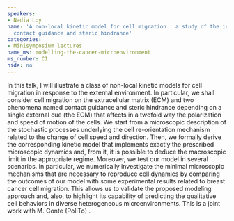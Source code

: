 ```yaml
---
speakers:
- Nadia Loy
name: 'A non-local kinetic model for cell migration : a study of the interplay between
  contact guidance and steric hindrance'
categories:
- Minisymposium lectures
name_ms: modelling-the-cancer-microenvironment
ms_number: C1
hide: no
---
```

In this talk, I will illustrate a class of non-local kinetic models for cell migration in response
 to the external environment. In particular, we shall consider cell migration on the extracellular matrix (ECM) and two phenomena named contact guidance and steric hindrance
 depending on a single external cue (the ECM) that affects in a twofold way the polarization
 and speed of motion of the cells. We start from a microscopic description of the stochastic
 processes underlying the cell re-orientation mechanism related to the change of cell speed and
 direction. Then, we formally derive the corresponding kinetic model that implements exactly
 the prescribed microscopic dynamics and, from it, it is possible to deduce the macroscopic limit
 in the appropriate regime. Moreover, we test our model in several scenarios. In particular, we
 numerically investigate the minimal microscopic mechanisms that are necessary to reproduce
 cell dynamics by comparing the outcomes of our model with some experimental results related
 to breast cancer cell migration. This allows us to validate the proposed modeling approach
 and, also, to highlight its capability of predicting the qualitative cell behaviors in diverse
 heterogeneous microenvironments.
 This is a joint work with M. Conte (PoliTo) .


